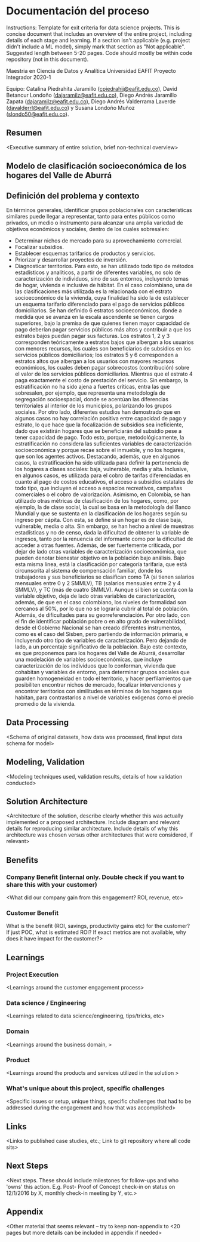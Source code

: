 # Documentación del proceso

Instructions: Template for exit criteria for data science projects. 
This is concise document that includes an overview of the entire project, 
including details of each stage and learning. If a section isn't applicable 
(e.g. project didn't include a ML model), simply mark that section as "Not applicable". 
Suggested length between 5-20 pages. Code should mostly be within code repository (not in this document).

Maestria en Ciencia de Datos y Analítica
Universidad EAFIT
Proyecto Integrador
2020-1

Equipo: Catalina Piedrahita Jaramillo (cpiedrahij@eafit.edu.co), David Betancur Londoño (dajaramilz@eafit.edu.co), Diego Andrés Jaramillo Zapata (dajaramilz@eafit.edu.co), Diego Andrés Valderrama Laverde (davalderrl@eafit.edu.co) y Susana Londoño Muñoz (slondo50@eafit.edu.co).

##	Resumen

<Executive summary of entire solution, brief non-technical overview\>

## Modelo de clasificación socioeconómica de los hogares del Valle de Aburrá

##	Definición del problema y contexto
En términos generales, identificar grupos poblacionales con características similares puede llegar a representar, tanto para entes públicos como privados, un medio o instrumento para alcanzar una amplia variedad de objetivos económicos y sociales, dentro de los cuales sobresalen:
-	Determinar nichos de mercado para su aprovechamiento comercial.
-	Focalizar subsidios.
-	Establecer esquemas tarifarios de productos y servicios.
-	Priorizar y desarrollar proyectos de inversión.
-	Diagnosticar territorios.
Para esto, se han utilizado todo tipo de métodos estadísticos y analíticos, a partir de diferentes variables, no solo de caracterización de individuos, sino de sus entornos, incluyendo temas de hogar, vivienda e inclusive de hábitat.
En el caso colombiano, una de las clasificaciones más utilizada es la relacionada con el estrato socioeconómico de la vivienda, cuya finalidad ha sido la de establecer un esquema tarifario diferenciado para el pago de servicios públicos domiciliarios. Se han definido 6 estratos socioeconómicos, donde a medida que se avanza en la escala ascendente se tienen cargos superiores, bajo la premisa de que quienes tienen mayor capacidad de pago deberían pagar servicios públicos más altos y contribuir a que los estratos bajos puedan pagar sus facturas. Los estratos 1, 2 y 3 corresponden teóricamente a estratos bajos que albergan a los usuarios con menores recursos, los cuales son beneficiarios de subsidios en los servicios públicos domiciliarios; los estratos 5 y 6 corresponden a estratos altos que albergan a los usuarios con mayores recursos económicos, los cuales deben pagar sobrecostos (contribución) sobre el valor de los servicios públicos domiciliarios. Mientras que el estrato 4 paga exactamente el costo de prestación del servicio.
Sin embargo, la estratificación no ha sido ajena a fuertes críticas, entra las que sobresalen, por ejemplo, que representa una metodología de segregación socioespacial, donde se acentúan las diferencias territoriales al interior de los municipios, polarizando los grupos sociales. Por otro lado, diferentes estudios han demostrado que en algunos casos no hay correlación positiva entre capacidad de pago y estrato, lo que hace que la focalización de subsidios sea ineficiente, dado que existirán hogares que se beneficiarán del subsidio pese a tener capacidad de pago. Todo esto, porque, metodológicamente, la estratificación no considera las suficientes variables de caracterización socioeconómica y porque recae sobre el inmueble, y no los hogares, que son los agentes activos.
Destacando, además, que en algunos casos, la estratificación ha sido utilizada para definir la pertenencia de los hogares a clases sociales: baja, vulnerable, media y alta. Inclusive, en algunos casos, es utilizada para el cobro de tarifas diferenciadas en cuanto al pago de costos educativos, el acceso a subsidios estatales de todo tipo, que incluyen el acceso a espacios recreativos, campañas comerciales o el cobro de valorización.
Asimismo, en Colombia, se han utilizado otras métricas de clasificación de los hogares, como, por ejemplo, la de clase social, la cual se basa en la metodología del Banco Mundial y que se sustenta en la clasificación de los hogares según su ingreso per cápita. Con esta, se define si un hogar es de clase baja, vulnerable, media o alta. Sin embargo, se han hecho a nivel de muestras estadísticas y no de censo, dada la dificultad de obtener la variable de ingresos, tanto por la renuencia del informante como por la dificultad de acceder a otras fuentes. Además, de ser fuertemente criticada, por dejar de lado otras variables de caracterización socioeconómica, que pueden denotar bienestar objetivo en la población bajo análisis.
Bajo esta misma línea, está la clasificación por categoría tarifaria, que está circunscrita al sistema de compensación familiar, donde los trabajadores y sus beneficiarios se clasifican como TA (si tienen salarios mensuales entre 0 y 2 SMMLV), TB (salarios mensuales entre 2 y 4 SMMLV), y TC (más de cuatro SMMLV). Aunque si bien se cuenta con la variable objetivo, deja de lado otras variables de caracterización, además, de que en el caso colombiano, los niveles de formalidad son cercanos al 50%, por lo que no se lograría cubrir al total de población. Además, de dificultades para su georreferenciación.
Por otro lado, con el fin de identificar población pobre o en alto grado de vulnerabilidad, desde el Gobierno Nacional se han creado diferentes instrumentos, como es el caso del Sisben, pero partiendo de información primaria, e incluyendo otro tipo de variables de caracterización. Pero dejando de lado, a un porcentaje significativo de la población.
Bajo este contexto, es que proponemos para los hogares del Valle de Aburrá, desarrollar una modelación de variables socioeconómicas, que incluye caracterización de los individuos que lo conforman, vivienda que cohabitan y variables de entorno, para determinar grupos sociales que guarden homogeneidad en todo el territorio, y hacer perfilamientos que posibiliten encontrar nichos de mercado, focalizar intervenciones y encontrar territorios con similitudes en términos de los hogares que habitan, para contrastarlos a nivel de variables exógenas como el precio promedio de la vivienda.


##	Data Processing
<Schema of original datasets, how data was processed, final input data schema for model\>

##	Modeling, Validation
<Modeling techniques used, validation results, details of how validation conducted\>

##	Solution Architecture
<Architecture of the solution, describe clearly whether this was actually implemented or a proposed architecture. Include diagram and relevant details for reproducing similar architecture. Include details of why this architecture was chosen versus other architectures that were considered, if relevant\>

##	Benefits
	
###	Company Benefit (internal only. Double check if you want to share this with your customer)
<What did our company gain from this engagement? ROI, revenue,  etc\>

###	Customer Benefit
What is the benefit (ROI, savings, productivity gains etc)  for the customer? If just POC, what is estimated ROI? If exact metrics are not available, why does it have impact for the customer?\>

##	Learnings

### 	Project Execution
<Learnings around the customer engagement process\>

### Data science / Engineering
<Learnings related to data science/engineering, tips/tricks, etc\>


### Domain
<Learnings around the business domain, \>


### Product
<Learnings around the products and services utilized in the solution \>

###	What's unique about this project, specific challenges
<Specific issues or setup, unique things, specific challenges that had to be addressed during the engagement and how that was accomplished\>

##	Links
<Links to published case studies, etc.; Link to git repository where all code sits\>


##	Next Steps
 
<Next steps. These should include milestones for follow-ups and who 'owns' this action. E.g. Post- Proof of Concept check-in on status on 12/1/2016 by X, monthly check-in meeting by Y, etc.\>

## Appendix
<Other material that seems relevant – try to keep non-appendix to <20 pages but more details can be included in appendix if needed\>